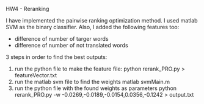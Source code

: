 HW4 - Reranking 

I have implemented the pairwise ranking optimization method. I used matlab SVM as the binary classifier.
Also, I added the following features too:
- difference of number of targer words
- difference of number of not translated words


3 steps in order to find the best outputs:
1. run the python file to make the feature file:
	python rerank_PRO.py > featureVector.txt
2. run the matlab svm file to find the weights
	matlab svmMain.m
3. run the python file with the found weights as parameters
	python rerank_PRO.py -w -0.0269,-0.0189,-0.0154,0.0356,-0.1242 > output.txt
